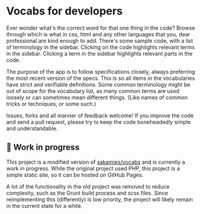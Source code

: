 # Vocabs for developers

Ever wonder what's the correct word for that one thing in the code? Browse through which is what in css, html and any other languages that you, dear professional are kind enough to add. There's some sample code, with a list of terminology in the sidebar. Clicking on the code highlights relevant terms in the sidebar. Clicking a term in the sidebar highlights relevant parts in the code.

The purpose of the app is to follow specifications closely, always preferring the most recent version of the specs. This is so all items in the vocabularies have strict and verifiable definitions. Some common terminology might be out of scope for the vocabulary list, as many common terms are used loosely or can sometimes mean different things. (Like names of common tricks or techniques, or some such.)

Issues, forks and all manner of feedback welcome! If you improve the code and send a pull request, please try to keep the code boneheadedly simple and understandable.

## 🚧 Work in progress

This project is a modified version of [sakamies/vocabs](https://github.com/sakamies/vocabs) and is currently a work in progress.
While the original project used PHP, this project is a simple static site, so it can be hosted on GitHub Pages.

A lot of the functionality in the old project was removed to reduce complexity, such as the Grunt build process and scss files.
Since reimplementing this (differently) is low priority, the project will likely remain in the current state for a while.
